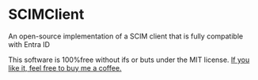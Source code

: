 # SCIMClient
An open-source implementation of a SCIM client that is fully compatible with Entra ID

This software is 100%free without ifs or buts under the MIT license. [If you like it, feel free to buy me a coffee.](buymeacoffee.com/Tobiesen)
